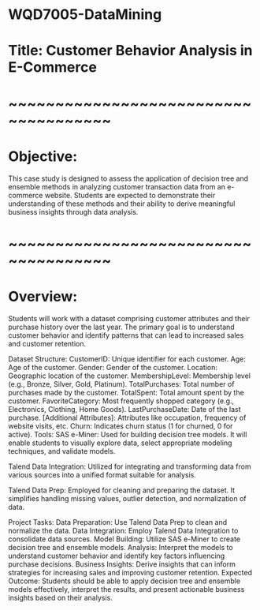 # WQD7005-DataMining

# Title: Customer Behavior Analysis in E-Commerce
# ~~~~~~~~~~~~~~~~~~~~~~~~~~~~~~~~~~~~~
# Objective:
This case study is designed to assess the application of decision tree and ensemble methods in analyzing customer transaction data from an e-commerce website. Students are expected to demonstrate their understanding of these methods and their ability to derive meaningful business insights through data analysis.
# ~~~~~~~~~~~~~~~~~~~~~~~~~~~~~~~~~~~~~
# Overview:
Students will work with a dataset comprising customer attributes and their purchase history over the last year. The primary goal is to understand customer behavior and identify patterns that can lead to increased sales and customer retention.

Dataset Structure:
CustomerID: Unique identifier for each customer.
Age: Age of the customer.
Gender: Gender of the customer.
Location: Geographic location of the customer.
MembershipLevel: Membership level (e.g., Bronze, Silver, Gold, Platinum).
TotalPurchases: Total number of purchases made by the customer.
TotalSpent: Total amount spent by the customer.
FavoriteCategory: Most frequently shopped category (e.g., Electronics, Clothing, Home Goods).
LastPurchaseDate: Date of the last purchase.
[Additional Attributes]: Attributes like occupation, frequency of website visits, etc.
Churn: Indicates churn status (1 for churned, 0 for active).
Tools:
SAS e-Miner: Used for building decision tree models. It will enable students to visually explore data, select appropriate modeling techniques, and validate models.

Talend Data Integration: Utilized for integrating and transforming data from various sources into a unified format suitable for analysis.

Talend Data Prep: Employed for cleaning and preparing the dataset. It simplifies handling missing values, outlier detection, and normalization of data.

Project Tasks:
Data Preparation: Use Talend Data Prep to clean and normalize the data.
Data Integration: Employ Talend Data Integration to consolidate data sources.
Model Building: Utilize SAS e-Miner to create decision tree and ensemble models.
Analysis: Interpret the models to understand customer behavior and identify key factors influencing purchase decisions.
Business Insights: Derive insights that can inform strategies for increasing sales and improving customer retention.
Expected Outcome:
Students should be able to apply decision tree and ensemble models effectively, interpret the results, and present actionable business insights based on their analysis.
